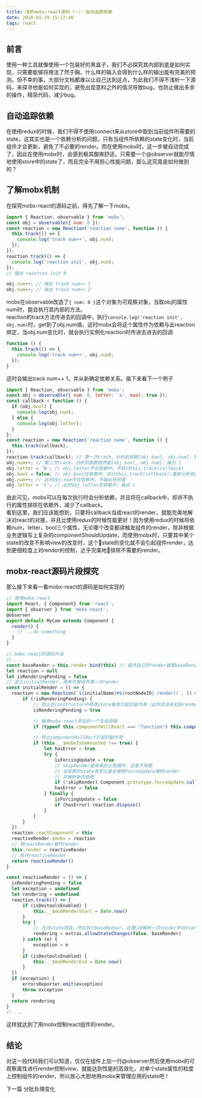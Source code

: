 ```yaml
---
title: 浅析mobx-react源码（一）：自动追踪依赖
date: 2018-01-29 15:17:46
tags: react
---
```

## 前言
使用一种工具就像使用一个包装好的黑盒子，我们不必探究其内部到底是如何实现，只需要能够将用法了然于胸，什么样的输入会得到什么样的输出能有完美的预测。但不幸的事，大部分文档都难以让自己达到这点，为此我们不得不浅析一下源码，来探寻他是如何实现的，避免出现意料之外的情况导致bug，也防止做出多余的操作，精简代码，减少bug。

## 自动追踪依赖
在使用redux的时候，我们不得不使用connect来从store中取到当前组件所需要的state，这其实也是一个依赖分析的问题，只有当组件所依赖的state变化时，当前组件才会更新，避免了不必要的render。而在使用mobx时，这一步被自动完成了，因此在使用mobx时，会感到极其酸爽舒适，只需要一个@observer就能尽情地使用store中的state了，而且完全不用担心性能问题，那么这究竟是如何做到的？  
<!-- more -->

## 了解mobx机制
在探究mobx-react的源码之前，得先了解一下mobx。  
```javascript
import { Reaction, observable } from 'mobx';
const obj = observable({ num: 0 });
const reaction = new Reaction('reaction name', function () {
  this.track(() => {
    console.log('track num++', obj.num);
  });
});
reaction.track(() => {
  console.log('reaction init', obj.num);
});
// 输出 reaction init 0

obj.num++; // 输出 track num++ 1
obj.num++; // 输出 track num++ 2
```
mobx在observable改造了`{ num: 0 }`这个对象为可观察对象，当取obj的属性num时，能会执行其内部的方法。  
reaction的track方法传进去的回调中，执行`console.log('reaction init', obj.num)`时，get到了obj.num值，这时mobx会将这个属性作为依赖与此reaction绑定，当obj.num变化时，就会执行实例化reaction时传进去进去的回调
```javascript
function () {
  this.track(() => {
    console.log('track num++', obj.num);
  });
}
```
这时会输出track num++ 1，并从新确定依赖关系。接下来看下一个例子
```javascript
import { Reaction, observable } from 'mobx';
const obj = observable({ num: 0, letter: 'a', bool: true });
const callback = function () {
  if (obj.bool) {
    console.log(obj.num);
  } else {
    console.log(obj.letter);
  }
};
const reaction = new Reaction('reaction name', function () {
  this.track(callback);
});
reaction.track(callback); // 第一次track，分析到依赖[obj.bool, obj.num]，输出 0
obj.num++; // 第二次track，分析到依赖依然是[obj.bool, obj.num]，输出 1
obj.letter = 'b'; // obj.letter不在依赖中，不执行this.track(callback)
obj.bool = false; // obj.bool在依赖中，执行this.track(callback);重新分析依赖[obj.bool, obj.letter] 输出 b
obj.num++; // 此时obj.num不在依赖中，不输出任何值
obj.letter = 'c'; // 此时obj.letter在依赖中，输出 c
```
由此可见，mobx可以在每次执行时会分析依赖，并且将在callback中，却并不执行的属性排除在依赖外，减少了callback。  
看到这里，我们应该能想到，只要将callback当成react的render，就能完美地解决对react的对接，并且比使用redux的时候性能更好！因为使用redux的时候将依赖num，letter，bool三个属性，无论哪个改变都讲触发组件的render，除非根据业务逻辑写上复杂的componentShouldUpdate，而使用mobx时，只要其中某个state的改变不影响view的改变时，这个state的变化就不会引起组件render，达到更细粒度上对render的控制，近乎完美地排除不需要的render。  
## mobx-react源码片段探究
那么接下来看一看mobx-react的源码是如何实现的  
```javascript
// 使用mobx-react
import React, { Component} from 'react';
import { observer } from 'mobx-react';
@observer
export default MyCom extends Component {
  render() {
    // ...do something
  }
}
```
```javascript
// mobx-react的源码片段
// ...
const baseRender = this.render.bind(this) // 组件自己的render就是baseRender
let reaction = null
let isRenderingPending = false
// 定义initialRender，用来代替组件第一次render
const initialRender = () => {
  reaction = new Reaction(`${initialName}#${rootNodeID}.render()`, () => {
      if (!isRenderingPending) {
          // 防止在constructor中修改store触发引起的副作用（此时还没有初始render）
          isRenderingPending = true

          // 触发mobx-react添加的一个生命周期
          if (typeof this.componentWillReact === "function") this.componentWillReact() 

          // 防止componentWillRect引起的副作用
          if (this.__$mobxIsUnmounted !== true) {
              let hasError = true
              try {
                  isForcingUpdate = true
                  // skipRender是用来防止死循环，这里不用管
                  // 当依赖的state有变化是会使用forceUpdate强制render
                  // 并解析新的依赖
                  if (!skipRender) Component.prototype.forceUpdate.call(this)
                  hasError = false
              } finally {
                  isForcingUpdate = false
                  if (hasError) reaction.dispose()
              }
          }
      }
  })
  reaction.reactComponent = this
  reactiveRender.$mobx = reaction
  // 用reactRender替代render
  this.render = reactiveRender
  // 执行reactiveRender
  return reactiveRender()
}

const reactiveRender = () => {
  isRenderingPending = false
  let exception = undefined
  let rendering = undefined
  reaction.track(() => {
      if (isDevtoolsEnabled) {
          this.__$mobRenderStart = Date.now()
      }
      try {
          // 允许state改变，然后执行baseRedner，这里将解析一次render中对state属性的依赖
          rendering = extras.allowStateChanges(false, baseRender)
      } catch (e) {
          exception = e
      }
      if (isDevtoolsEnabled) {
          this.__$mobRenderEnd = Date.now()
      }
  })
  if (exception) {
      errorsReporter.emit(exception)
      throw exception
  }
  return rendering
}
// ...
```
这样就达到了用mobx控制react组件的render。

##  结论
对这一段代码我们可以知道，仅仅在组件上加一行@observer然后使用mobx的可观察属性进行render控制view，就能达到性能的高效化，对单个state属性的粒度上控制组件的render，所以放心大胆地用mobx来管理应用的state吧！

下一篇 分批处理变化
